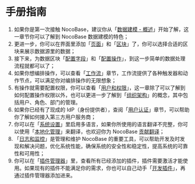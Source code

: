 # 手册指南

1. 如果你是第一次接触 NocoBase，建议你从「[数据建模 - 概述](/handbook/data-modeling)」开始了解，这一章节你可以了解到 NocoBase 数据建模的特色；
2. 更进一步，你可以在界面里添加「[页面](/handbook/ui/pages)」和「[区块](/handbook/ui/blocks)」了，你可以选择合适的区块来展示数据源里的数据；
3. 接下来，为数据区块「[配置字段](/handbook/ui/fields)」和「[配置操作](/handbook/ui/actions)」，到这一步简单的数据处理流程就都可以了；
4. 如果你想编排操作，可以查看「[工作流](/handbook/workflow)」章节，工作流提供了各种触发器和动作节点，可以满足你对编排操作的无限想象；
5. 有操作就需要配置权限，你可以查看「[用户和权限](/handbook/acl)」，这一章除了可以了解到如何配置操作权限以外，也可以更进一步了解到「[组织架构](/handbook/departments)」的概念，其中包括用户、角色、部门的管理。
6. 如果你已经有了现成的 IdP（身份提供者），查阅「[用户认证](/handbook/auth)」章节，可以帮助你了解如何接入第三方用户服务商；
7. 你可以在「[系统设置](/handbook/system-settings)」里启用多语言，如果你所使用的语言翻译不完整，你可以使用「[本地化管理](/handbook/localization-management)」来翻译，也欢迎你为 NocoBase [贡献翻译](/welcome/community/translations)；
8. 「[日志和监控](/handbook/logger)」是管理和维护 NocoBase 的重要工具，可以帮助开发及时发现和解决问题，优化系统性能，确保系统的安全性和稳定性，提高系统的可靠性和可用性；
9. 你可以在「[插件管理器](/handbook/plugin-manager)」里，查看所有已经添加的插件，插件需要激活才能使用。如果现有的插件不能满足你的需求，你也可以自己动手「[开发插件](/development)」，再通过插件管理器添加进来。

